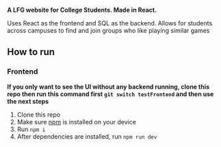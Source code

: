 **A LFG website for College Students. Made in React.**

Uses React as the frontend and SQL as the backend. Allows for students across campuses to find and join groups who like playing similar games

## How to run

### Frontend
**If you only want to see the UI without any backend running, clone this repo then run this command first `git switch testFrontend` and then use the next steps**
1. Clone this repo
2. Make sure [npm](https://nodejs.org/en/download/package-manager) is installed on your device
3. Run `npm i`
4. After dependencies are installed, run `npm run dev`
